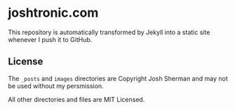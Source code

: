 joshtronic.com
==============

This repository is automatically transformed by Jekyll into a static site whenever I push it to GitHub.

License
-------

The `_posts` and `images` directories are Copyright Josh Sherman and may not be used without my persmission.

All other directories and files are MIT Licensed.
